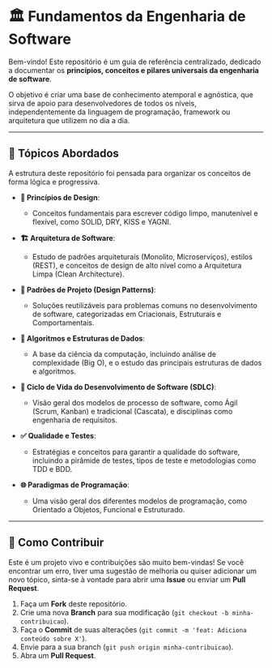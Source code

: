 # 🏛️ Fundamentos da Engenharia de Software

Bem-vindo! Este repositório é um guia de referência centralizado, dedicado a documentar os **princípios, conceitos e pilares universais da engenharia de software**.

O objetivo é criar uma base de conhecimento atemporal e agnóstica, que sirva de apoio para desenvolvedores de todos os níveis, independentemente da linguagem de programação, framework ou arquitetura que utilizem no dia a dia.

---

## 🧭 Tópicos Abordados

A estrutura deste repositório foi pensada para organizar os conceitos de forma lógica e progressiva.

- **📜 Princípios de Design**:
  - Conceitos fundamentais para escrever código limpo, manutenível e flexível, como SOLID, DRY, KISS e YAGNI.

- **🏗️ Arquitetura de Software**:
  - Estudo de padrões arquiteturais (Monolito, Microserviços), estilos (REST), e conceitos de design de alto nível como a Arquitetura Limpa (Clean Architecture).

- **🧩 Padrões de Projeto (Design Patterns)**:
  - Soluções reutilizáveis para problemas comuns no desenvolvimento de software, categorizadas em Criacionais, Estruturais e Comportamentais.

- **🧬 Algoritmos e Estruturas de Dados**:
  - A base da ciência da computação, incluindo análise de complexidade (Big O), e o estudo das principais estruturas de dados e algoritmos.

- **🔄 Ciclo de Vida do Desenvolvimento de Software (SDLC)**:
  - Visão geral dos modelos de processo de software, como Ágil (Scrum, Kanban) e tradicional (Cascata), e disciplinas como engenharia de requisitos.

- **✅ Qualidade e Testes**:
  - Estratégias e conceitos para garantir a qualidade do software, incluindo a pirâmide de testes, tipos de teste e metodologias como TDD e BDD.

- **🌐 Paradigmas de Programação**:
  - Uma visão geral dos diferentes modelos de programação, como Orientado a Objetos, Funcional e Estruturado.

---

## 🤝 Como Contribuir

Este é um projeto vivo e contribuições são muito bem-vindas! Se você encontrar um erro, tiver uma sugestão de melhoria ou quiser adicionar um novo tópico, sinta-se à vontade para abrir uma **Issue** ou enviar um **Pull Request**.

1. Faça um **Fork** deste repositório.
2. Crie uma nova **Branch** para sua modificação (`git checkout -b minha-contribuicao`).
3. Faça o **Commit** de suas alterações (`git commit -m 'feat: Adiciona conteúdo sobre X'`).
4. Envie para a sua branch (`git push origin minha-contribuicao`).
5. Abra um **Pull Request**.
